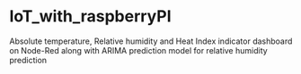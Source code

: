 # IoT_with_raspberryPI
Absolute temperature, Relative humidity and Heat Index indicator dashboard on Node-Red along with ARIMA prediction model for relative humidity prediction
